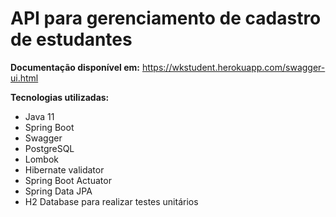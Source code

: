 # API para gerenciamento de cadastro de estudantes

**Documentação disponível em:** https://wkstudent.herokuapp.com/swagger-ui.html

**Tecnologias utilizadas:**

- Java 11
- Spring Boot
- Swagger
- PostgreSQL
- Lombok
- Hibernate validator
- Spring Boot Actuator
- Spring Data JPA
- H2 Database para realizar testes unitários



